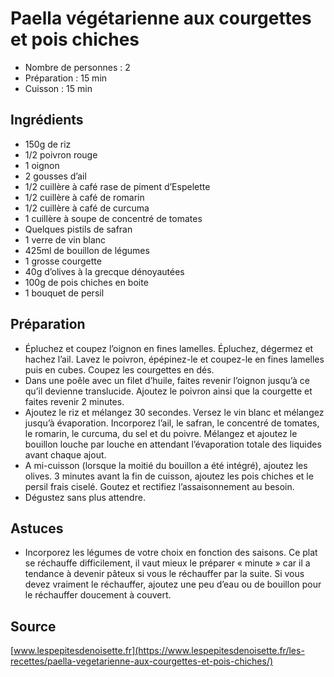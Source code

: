 # Paella végétarienne aux courgettes et pois chiches

- Nombre de personnes : 2
- Préparation : 15 min
- Cuisson : 15 min

## Ingrédients

- 150g de riz
- 1/2 poivron rouge
- 1 oignon
- 2 gousses d’ail
- 1/2 cuillère à café rase de piment d’Espelette
- 1/2 cuillère à café de romarin
- 1/2 cuillère à café de curcuma
- 1 cuillère à soupe de concentré de tomates
- Quelques pistils de safran
- 1 verre de vin blanc
- 425ml de bouillon de légumes
- 1 grosse courgette
- 40g d’olives à la grecque dénoyautées
- 100g de pois chiches en boite
- 1 bouquet de persil


## Préparation

- Épluchez et coupez l’oignon en fines lamelles. Épluchez, dégermez et hachez l’ail. Lavez le poivron, épépinez-le et coupez-le en fines lamelles puis en cubes. Coupez les courgettes en dés.
- Dans une poêle avec un filet d’huile, faites revenir l’oignon jusqu’à ce qu’il devienne translucide. Ajoutez le poivron ainsi que la courgette et faites revenir 2 minutes.
- Ajoutez le riz et mélangez 30 secondes. Versez le vin blanc et mélangez jusqu’à évaporation. Incorporez l’ail, le safran, le concentré de tomates, le romarin, le curcuma, du sel et du poivre. Mélangez et ajoutez le bouillon louche par louche en attendant l’évaporation totale des liquides avant chaque ajout.
- A mi-cuisson (lorsque la moitié du bouillon a été intégré), ajoutez les olives. 3 minutes avant la fin de cuisson, ajoutez les pois chiches et le persil frais ciselé. Goutez et rectifiez l’assaisonnement au besoin.
- Dégustez sans plus attendre.

## Astuces

- Incorporez les légumes de votre choix en fonction des saisons. Ce plat se réchauffe difficilement, il vaut mieux le préparer « minute » car il a tendance à devenir pâteux si vous le réchauffer par la suite. Si vous devez vraiment le réchauffer, ajoutez une peu d’eau ou de bouillon pour le réchauffer doucement à couvert.

## Source

[www.lespepitesdenoisette.fr](https://www.lespepitesdenoisette.fr/les-recettes/paella-vegetarienne-aux-courgettes-et-pois-chiches/)
